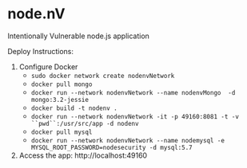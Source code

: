 # node.nV
Intentionally Vulnerable node.js application


Deploy Instructions:
1. Configure Docker
    - `sudo docker network create nodenvNetwork`
    - `docker pull mongo`
    - `docker run --network nodenvNetwork --name nodenvMongo  -d mongo:3.2-jessie`
    - `docker build -t nodenv .`
    - `docker run --network nodenvNetwork -it -p 49160:8081 -t -v ``pwd``:/usr/src/app -d nodenv`
    - `docker pull mysql`
    - `docker run --network nodenvNetwork --name nodemysql -e MYSQL_ROOT_PASSWORD=nodesecurity -d mysql:5.7`
2. Access the app: http://localhost:49160
